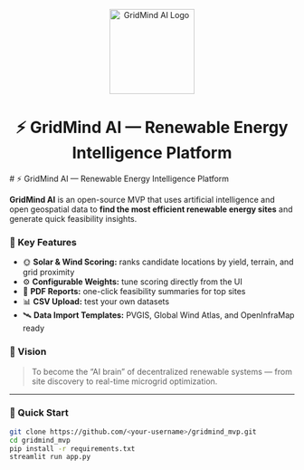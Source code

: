 <p align="center">
  <img src="https://raw.githubusercontent.com/Aligok23/gridmind_mvp/main/gridmind_logo.png" 
       alt="GridMind AI Logo" width="150" height="150">
</p>

<h1 align="center">⚡ GridMind AI — Renewable Energy Intelligence Platform</h1>
# ⚡ GridMind AI — Renewable Energy Intelligence Platform

**GridMind AI** is an open-source MVP that uses artificial intelligence and open geospatial data to **find the most efficient renewable energy sites** and generate quick feasibility insights.

### 🔋 Key Features
- 🌞 **Solar & Wind Scoring:** ranks candidate locations by yield, terrain, and grid proximity  
- ⚙️ **Configurable Weights:** tune scoring directly from the UI  
- 📄 **PDF Reports:** one-click feasibility summaries for top sites  
- 📊 **CSV Upload:** test your own datasets  
- 🛰️ **Data Import Templates:** PVGIS, Global Wind Atlas, and OpenInfraMap ready

### 🧠 Vision
> To become the “AI brain” of decentralized renewable systems — from site discovery to real-time microgrid optimization.

---

### 🧭 Quick Start
```bash
git clone https://github.com/<your-username>/gridmind_mvp.git
cd gridmind_mvp
pip install -r requirements.txt
streamlit run app.py
